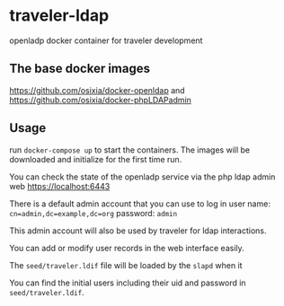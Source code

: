 # traveler-ldap
openladp docker container for traveler development

## The base docker images

https://github.com/osixia/docker-openldap
and https://github.com/osixia/docker-phpLDAPadmin

## Usage

run `docker-compose up` to start the containers. The images will be downloaded and initialize for the first time run.

You can check the state of the openladp service via the php ldap admin web
<https://localhost:6443>

There is a default admin account that you can use to log in
user name: `cn=admin,dc=example,dc=org`
password: `admin`

This admin account will also be used by traveler for ldap interactions.

You can add or modify user records in the web interface easily.

The `seed/traveler.ldif` file will be loaded by the `slapd` when it

You can find the initial users including their uid and password in `seed/traveler.ldif`. 
